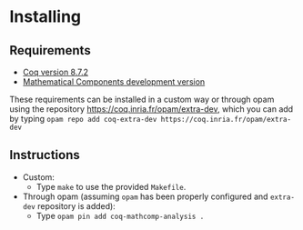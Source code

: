 # Installing

## Requirements
- [Coq version 8.7.2](https://github.com/coq/coq)
- [Mathematical Components development version](https://github.com/math-comp/math-comp)

These requirements can be installed in a custom way or through opam using the repository https://coq.inria.fr/opam/extra-dev, which you can add by typing `opam repo add coq-extra-dev https://coq.inria.fr/opam/extra-dev`

## Instructions
- Custom:
  + Type `make` to use the provided `Makefile`.
- Through opam (assuming `opam` has been properly configured and `extra-dev` repository is added):
  + Type `opam pin add coq-mathcomp-analysis .`
